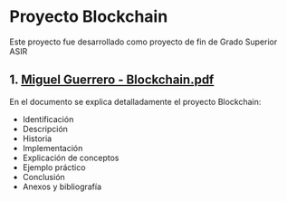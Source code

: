 # Proyecto Blockchain
Este proyecto fue desarrollado como proyecto de fin de Grado Superior ASIR

## 1. [Miguel Guerrero - Blockchain.pdf](/Miguel%20Guerrero%20-%20Blockchain.pdf)
En el documento se explica detalladamente el proyecto Blockchain:
- Identificación
- Descripción
- Historia
- Implementación
- Explicación de conceptos
- Ejemplo práctico
- Conclusión
- Anexos y bibliografía
